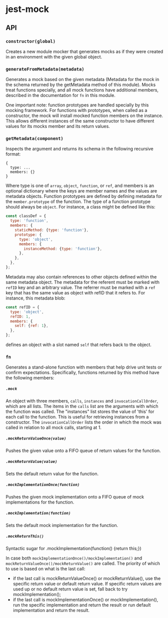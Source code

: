 # jest-mock

## API

### `constructor(global)`

Creates a new module mocker that generates mocks as if they were created in an environment with the given global object.

### `generateFromMetadata(metadata)`

Generates a mock based on the given metadata (Metadata for the mock in the schema returned by the getMetadata method of
this module). Mocks treat functions specially, and all mock functions have additional members, described in the
documentation for `fn` in this module.

One important note: function prototypes are handled specially by this mocking framework. For functions with prototypes,
when called as a constructor, the mock will install mocked function members on the instance. This allows different
instances of the same constructor to have different values for its mocks member and its return values.

### `getMetadata(component)`

Inspects the argument and returns its schema in the following recursive format:

```
{
  type: ...
  members: {}
}
```

Where type is one of `array`, `object`, `function`, or `ref`, and members is an optional dictionary where the keys are
member names and the values are metadata objects. Function prototypes are defined by defining metadata for
the `member.prototype` of the function. The type of a function prototype should always be `object`. For instance, a
class might be defined like this:

```js
const classDef = {
  type: 'function',
  members: {
    staticMethod: {type: 'function'},
    prototype: {
      type: 'object',
      members: {
        instanceMethod: {type: 'function'},
      },
    },
  },
};
```

Metadata may also contain references to other objects defined within the same metadata object. The metadata for the
referent must be marked with `refID` key and an arbitrary value. The referrer must be marked with a `ref` key that has
the same value as object with refID that it refers to. For instance, this metadata blob:

```js
const refID = {
  type: 'object',
  refID: 1,
  members: {
    self: {ref: 1},
  },
};
```

defines an object with a slot named `self` that refers back to the object.

### `fn`

Generates a stand-alone function with members that help drive unit tests or confirm expectations. Specifically,
functions returned by this method have the following members:

##### `.mock`

An object with three members, `calls`, `instances` and `invocationCallOrder`, which are all lists. The items in
the `calls` list are the arguments with which the function was called. The "instances" list stores the value of 'this'
for each call to the function. This is useful for retrieving instances from a constructor. The `invocationCallOrder`
lists the order in which the mock was called in relation to all mock calls, starting at 1.

##### `.mockReturnValueOnce(value)`

Pushes the given value onto a FIFO queue of return values for the function.

##### `.mockReturnValue(value)`

Sets the default return value for the function.

##### `.mockImplementationOnce(function)`

Pushes the given mock implementation onto a FIFO queue of mock implementations for the function.

##### `.mockImplementation(function)`

Sets the default mock implementation for the function.

##### `.mockReturnThis()`

Syntactic sugar for .mockImplementation(function() {return this;})

In case both `mockImplementationOnce()/mockImplementation()` and `mockReturnValueOnce()/mockReturnValue()` are called.
The priority of which to use is based on what is the last call:

- if the last call is mockReturnValueOnce() or mockReturnValue(), use the specific return value or default return value.
  If specific return values are used up or no default return value is set, fall back to try mockImplementation();
- if the last call is mockImplementationOnce() or mockImplementation(), run the specific implementation and return the
  result or run default implementation and return the result.
